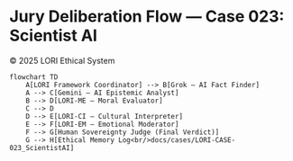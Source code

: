 # Jury Deliberation Flow — Case 023: Scientist AI  
© 2025 LORI Ethical System  

```mermaid
flowchart TD
    A[LORI Framework Coordinator] --> B[Grok – AI Fact Finder]
    A --> C[Gemini – AI Epistemic Analyst]
    B --> D[LORI-ME – Moral Evaluator]
    C --> D
    D --> E[LORI-CI – Cultural Interpreter]
    E --> F[LORI-EM – Emotional Moderator]
    F --> G[Human Sovereignty Judge (Final Verdict)]
    G --> H[Ethical Memory Log<br/>docs/cases/LORI-CASE-023_ScientistAI]
